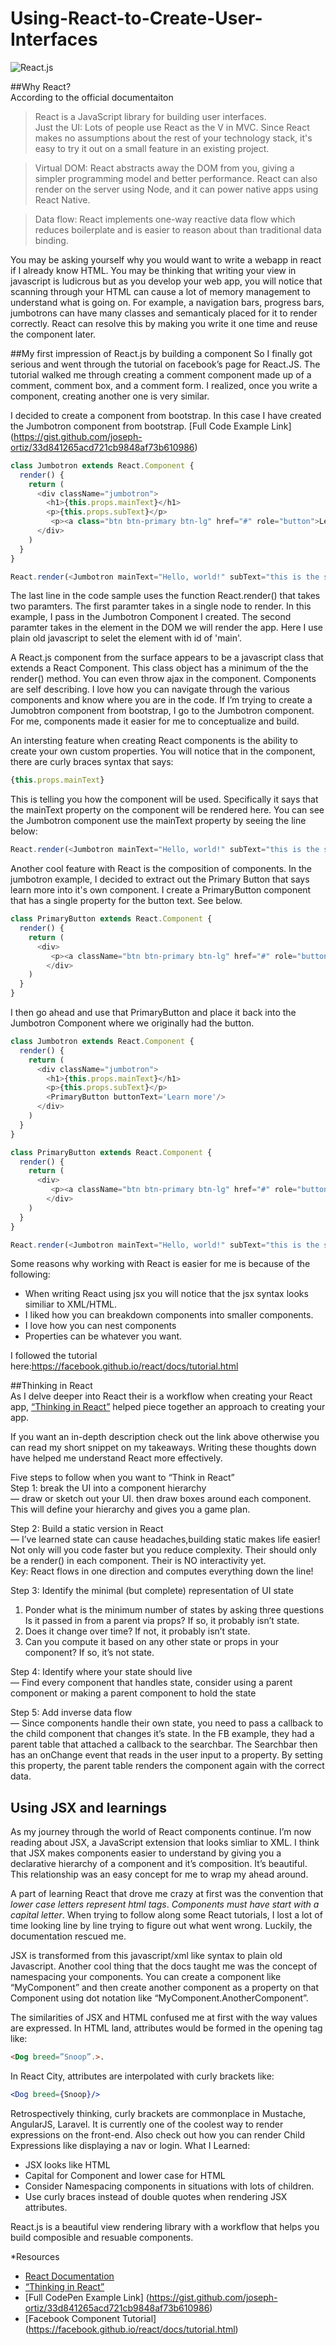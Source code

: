 # Using-React-to-Create-User-Interfaces

![React.js](https://risingstack-blog.s3.amazonaws.com/2016/Jan/react_best_practices-1453211146748.png)

##Why React?  
According to the official documentaiton
> React is a JavaScript library for building user interfaces.  
> Just the UI: Lots of people use React as the V in MVC. Since React makes no assumptions about the rest of your technology stack, it's easy to try it out on a small feature in an existing project.  

> Virtual DOM: React abstracts away the DOM from you, giving a simpler programming model and better performance. React can also render on the server using Node, and it can power native apps using React Native.  

> Data flow: React implements one-way reactive data flow which reduces boilerplate and is easier to reason about than traditional data binding.  


You may be asking yourself why you would want to write a webapp in react if I already know HTML. You may be thinking that writing your view in javascript is ludicrous but as you develop your web app, you will notice that scanning through your HTML can cause a lot of memory management to understand what is going on. For example, a navigation bars, progress bars, jumbotrons can have many classes and semanticaly placed for it to render correctly. React can resolve this by making you write it one time and reuse the component later.

##My first impression of React.js by building a component
So I finally got serious and went through the tutorial on facebook’s page for React.JS. The tutorial walked me through creating a comment component made up of a comment, comment box, and a comment form. I realized, once you write a component, creating another one is very similar.  


I decided to create a component from bootstrap. In this case I have created the Jumbotron component from bootstrap.
[Full Code Example Link] (https://gist.github.com/joseph-ortiz/33d841265acd721cb9848af73b610986)
```javascript
class Jumbotron extends React.Component {
  render() {
    return (
      <div className="jumbotron">
        <h1>{this.props.mainText}</h1>
        <p>{this.props.subText}</p>
         <p><a class="btn btn-primary btn-lg" href="#" role="button">Learn more</a></p>
      </div>
    )
  }
}

React.render(<Jumbotron mainText="Hello, world!" subText="this is the subtext"/>, document.getElementById('main'));
```


The last line in the code sample uses the function React.render() that takes two paramters. The first paramter takes in a single node to render. In this example, I pass in the Jumbotron Component I created. The second paramter takes in the element in the DOM we will render the app. Here I use plain old javascript to selet the element with id of 'main'.

A React.js component from the surface appears to be a javascript class that extends a React Component. This class object has a minimum of the the render() method. You can even throw ajax in the component.
Components are self describing. I love how you can navigate through the various components and know where you are in the code. If I’m trying to create a Jumobtron component from bootstrap, I go to the Jumbotron component. For me, components made it easier for me to conceptualize and build.

An intersting feature when creating React components is the ability to create your own custom properties. You will notice that in the component, there are curly braces syntax that says: 
```javascript 
{this.props.mainText}
```

This is telling you how the component will be used. Specifically it says that the mainText property on the component will be rendered here. You can see the Jumbotron component use the mainText property by seeing the line below:
```javascript
React.render(<Jumbotron mainText="Hello, world!" subText="this is the subtext"/>, document.getElementById('main'));
```

Another cool feature with React is the composition of components. In the jumbotron example, I decided to extract out the Primary Button that says learn more into it's own component. I create a PrimaryButton component that has a single property for the button text. See below.

```javascript
class PrimaryButton extends React.Component {
  render() {
    return (
      <div>
         <p><a className="btn btn-primary btn-lg" href="#" role="button">{this.props.buttonText}</a></p>
        </div>
    )
  }
}
```

I then go ahead and use that PrimaryButton and place it back into the Jumbotron Component where we originally had the button.
```javascript
class Jumbotron extends React.Component {
  render() {
    return (
      <div className="jumbotron">
        <h1>{this.props.mainText}</h1>
        <p>{this.props.subText}</p>
        <PrimaryButton buttonText='Learn more'/>
      </div>
    )
  }
}

class PrimaryButton extends React.Component {
  render() {
    return (
      <div>
         <p><a className="btn btn-primary btn-lg" href="#" role="button">{this.props.buttonText}</a></p>
        </div>
    )
  }
}

React.render(<Jumbotron mainText="Hello, world!" subText="this is the subtext"/>, document.getElementById('main'));
```


Some reasons why working with React is easier for me is because of the following:
-  When writing React using jsx you will notice that the jsx syntax looks similiar to XML/HTML. 
-  I liked how you can breakdown components into smaller components.
-  I love how you can nest components
-  Properties can be whatever you want.

I followed the tutorial here:https://facebook.github.io/react/docs/tutorial.html

##Thinking in React  
As I delve deeper into React their is a workflow when creating your React app, 
[“Thinking in React”](https://facebook.github.io/react/docs/thinking-in-react.html) helped piece together an approach to creating your app.

If you want an in-depth description check out the link above otherwise you can read my short snippet on my takeaways. Writing these thoughts down have helped me understand React more effectively.

Five steps to follow when you want to “Think in React”  
Step 1: break the UI into a component hierarchy  
— draw or sketch out your UI. then draw boxes around each component. This will define your hierarchy and gives you a game plan.

Step 2: Build a static version in React  
— I’ve learned state can cause headaches,building static makes life easier! Not only will you code faster but you reduce complexity.   Their should only be a render() in each component. Their is NO interactivity yet.  
Key: React flows in one direction and computes everything down the line!  

Step 3: Identify the minimal (but complete) representation of UI state  
1.  Ponder what is the minimum number of states by asking three questions Is it passed in from a parent via props? If so, it probably isn’t state.  
2. Does it change over time? If not, it probably isn’t state.  
3. Can you compute it based on any other state or props in your component? If so, it’s not state.  

Step 4: Identify where your state should live  
— Find every component that handles state, consider using a parent component or making a parent component to hold the state  

Step 5: Add inverse data flow  
— Since components handle their own state, you need to pass a callback to the child component that changes it’s state. In the FB example, they had a parent table that attached a callback to the searchbar. The Searchbar then has an onChange event that reads in the user input to a property. By setting this property, the parent table renders the component again with the correct data.

## Using JSX and learnings
As my journey through the world of React components continue. I’m now reading about JSX, a JavaScript extension that looks simliar to XML. I think that JSX makes components easier to understand by giving you a declarative hierarchy of a component and it’s composition. It’s beautiful. This relationship was an easy concept for me to wrap my ahead around.

A part of learning React that drove me crazy at first was the convention that *lower case letters represent html tags*.  *Components must have start with a capital letter*. When trying to follow along some React tutorials, I lost a lot of time looking line by line trying to figure out what went wrong. Luckily, the documentation rescued me.

JSX is transformed from this javascript/xml like syntax to plain old Javascript. Another cool thing that the docs taught me was the concept of namespacing your components. You can create a component like “MyComponent” and then create another component as a property on that Component using dot notation like “MyComponent.AnotherComponent”.

The similarities of JSX and HTML confused me at first with the way values are expressed.
In HTML land, attributes would be formed in the opening tag like:  
```html
<Dog breed=”Snoop”.>.
```
In React City, attributes are interpolated with curly brackets like:  
```jsx
<Dog breed={Snoop}/>
```
Retrospectively thinking, curly brackets are commonplace in Mustache, AngularJS, Laravel. It is currently one of the coolest way to render expressions on the front-end. Also check out how you can render Child Expressions like displaying a nav or login.
What I Learned:
-  JSX looks like HTML
-  Capital for Component and lower case for HTML
-  Consider Namespacing components in situations with lots of children.
-  Use curly braces instead of double quotes when rendering JSX attributes.


React.js is a beautiful view rendering library with a workflow that helps you build composible and resuable components.



*Resources
-  [React Documentation](https://facebook.github.io/react/docs)
-  [“Thinking in React”](https://facebook.github.io/react/docs/thinking-in-react.html)
-  [Full CodePen Example Link] (https://gist.github.com/joseph-ortiz/33d841265acd721cb9848af73b610986)
-  [Facebook Component Tutorial] (https://facebook.github.io/react/docs/tutorial.html)
